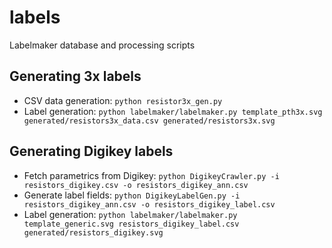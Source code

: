 # labels
Labelmaker database and processing scripts

## Generating 3x labels
- CSV data generation: `python resistor3x_gen.py`
- Label generation: `python labelmaker/labelmaker.py template_pth3x.svg generated/resistors3x_data.csv generated/resistors3x.svg`

## Generating Digikey labels
- Fetch parametrics from Digikey: `python DigikeyCrawler.py -i resistors_digikey.csv -o resistors_digikey_ann.csv`
- Generate label fields: `python DigikeyLabelGen.py -i resistors_digikey_ann.csv -o resistors_digikey_label.csv`
- Label generation: `python labelmaker/labelmaker.py template_generic.svg resistors_digikey_label.csv generated/resistors_digikey.svg`